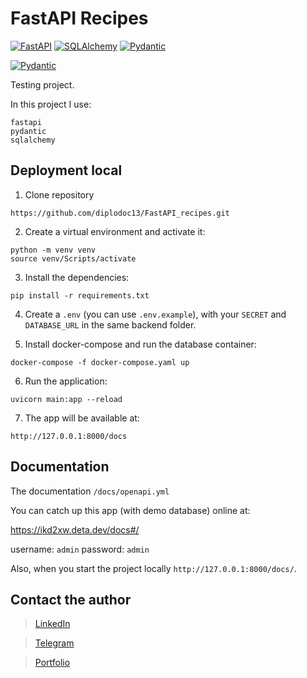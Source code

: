 # FastAPI Recipes

[![FastAPI](https://img.shields.io/badge/FastAPI-005571?style=flat-square&logo=fastapi&logoColor=white&color=ff1709&labelColor=gray)](https://fastapi.tiangolo.com//)
[![SQLAlchemy](https://img.shields.io/badge/SQLAlchemy-005?style=flat-square)](https://www.sqlalchemy.org/)
[![Pydantic](https://img.shields.io/badge/Pydantic-0001?style=flat-square)](https://pydantic-docs.helpmanual.io/)

[![Pydantic](https://wakatime.com/badge/user/499e43e9-6f16-4377-92ae-078c74517dbb/project/dc596292-46f6-4f63-86d9-ab0e8bdda598.svg)](https://wakatime.com/badge/user/499e43e9-6f16-4377-92ae-078c74517dbb/project/dc596292-46f6-4f63-86d9-ab0e8bdda598.svg)




Testing project.

In this project I use:
```
fastapi
pydantic
sqlalchemy
```

## Deployment local
1. Clone repository 
```
https://github.com/diplodoc13/FastAPI_recipes.git
```
2. Create a virtual environment and activate it:
```
python -m venv venv
source venv/Scripts/activate 
```
3. Install the dependencies:
```
pip install -r requirements.txt
```
4. Create a `.env` (you can use `.env.example`), with your `SECRET` and `DATABASE_URL` in the same backend folder.

5. Install docker-compose and run the database container:
```
docker-compose -f docker-compose.yaml up
```

6. Run the application:
```
uvicorn main:app --reload
```
7. The app will be available at:
```
http://127.0.0.1:8000/docs
```

## Documentation
The documentation `/docs/openapi.yml` 

You can catch up this app (with demo database) online at:

https://ikd2xw.deta.dev/docs#/


username: `admin`
password: `admin`


Also, when you start the project locally  `http://127.0.0.1:8000/docs/`.


## Contact the author
>[LinkedIn](http://linkedin.com/in/maxim-usanin/)

>[Telegram](https://t.me/m5286606)

>[Portfolio](https://github.com/diplodoc13)